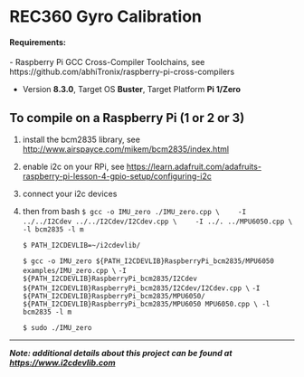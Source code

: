 # REC360 Gyro Calibration

<h4>Requirements:</h4>
- Raspberry Pi GCC Cross-Compiler Toolchains, see https://github.com/abhiTronix/raspberry-pi-cross-compilers

- Version <b>8.3.0</b>, Target OS <b>Buster</b>, Target Platform <b>Pi 1/Zero</b> 

## To compile on a Raspberry Pi (1 or 2 or 3)

1. install the bcm2835 library, see http://www.airspayce.com/mikem/bcm2835/index.html
2. enable i2c on your RPi, see https://learn.adafruit.com/adafruits-raspberry-pi-lesson-4-gpio-setup/configuring-i2c
3. connect your i2c devices
4. then from bash
    `$ gcc -o IMU_zero ./IMU_zero.cpp \`
    `    -I ../../I2Cdev ../../I2Cdev/I2Cdev.cpp \`
    `    -I ../. ../MPU6050.cpp \`
    `    -l bcm2835 -l m`

    `$ PATH_I2CDEVLIB=~/i2cdevlib/`

    `$ gcc -o IMU_zero ${PATH_I2CDEVLIB}RaspberryPi_bcm2835/MPU6050 examples/IMU_zero.cpp \`
        `-I ${PATH_I2CDEVLIB}RaspberryPi_bcm2835/I2Cdev ${PATH_I2CDEVLIB}RaspberryPi_bcm2835/I2Cdev/I2Cdev.cpp \`
        `-I ${PATH_I2CDEVLIB}RaspberryPi_bcm2835/MPU6050/ ${PATH_I2CDEVLIB}RaspberryPi_bcm2835/MPU6050 MPU6050.cpp \ -l bcm2835 -l m`

    `$ sudo ./IMU_zero`

<hr />

***Note: additional details about this project can be found at https://www.i2cdevlib.com***

